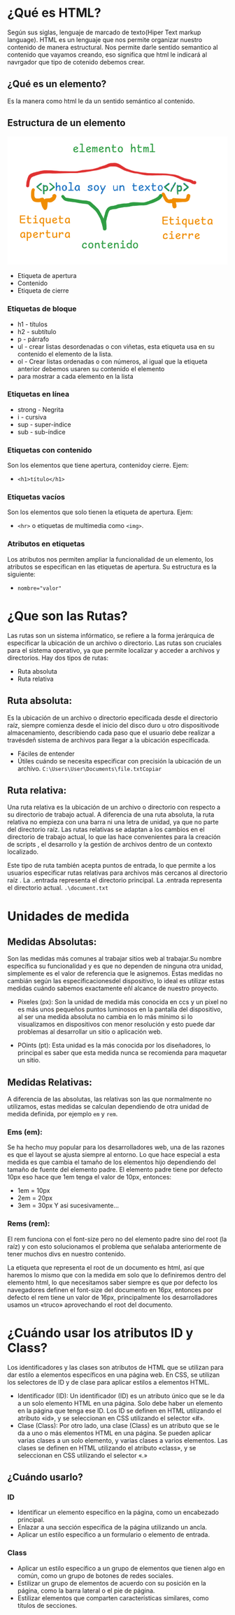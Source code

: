 # ¿Qué es HTML?
Según sus siglas, lenguaje de marcado de texto(Hiper Text markup language).
HTML es un lenguaje que nos permite organizar nuestro contenido de manera estructural.
Nos permite darle sentido semantico al contenido que vayamos creando, eso significa que html le indicará al navrgador que tipo de cotenido debemos crear.
## ¿Qué es un elemento?
Es la manera como html le da un sentido semántico al contenido.
## Estructura de un elemento
 ![alt text](image.png)

- Etiqueta de apertura
- Contenido
- Etiqueta de cierre
### Etiquetas de bloque
- h1 - títulos
- h2 - subtítulo
- p - párrafo
- ul - crear listas desordenadas o con viñetas, esta etiqueta usa en su contenido el elemento de la lista.
- ol - Crear listas ordenadas o con números, al igual que la etiqueta anterior debemos usaren su contenido el elemento <li> para mostrar a cada elemento en la lista 
### Etiquetas en línea
- strong - Negrita
- i - cursiva
- sup - super-índice
- sub - sub-índice
### Etiquetas con contenido
Son los elementos que tiene apertura, contenidoy cierre.
Ejem: 
- `<h1>título</h1>` 
### Etiquetas vacíos
Son los elementos que solo tienen la etiqueta de apertura.
Ejem:
- `<hr>` o etiquetas de multimedia como `<img>`.
### Atributos en etiquetas
Los atributos nos permiten ampliar la funcionalidad de un elemento, los atributos se especifican en las etiquetas de apertura. Su estructura es la siguiente:
- `nombre="valor"`
  
# ¿Que son las Rutas?
Las rutas son un sistema infórmatico, se refiere a la forma jerárquica de especificar la ubicación de un archivo o directorio. Las rutas son cruciales para el sistema operativo, ya que permite localizar y acceder a archivos y directorios.
Hay dos tipos de rutas:
- Ruta absoluta
- Ruta relativa 
## Ruta absoluta:
Es la ubicación de un archivo o directorio epecificada desde el directorio raíz, siempre comienza desde el inicio del disco duro u otro dispositivode almacenamiento, describiendo cada paso que el usuario debe realizar a travésdeñ sistema de archivos para llegar a la ubicación especificada.
- Fáciles de entender
- Útiles cuándo se necesita especificar con precisión la ubicación de un archivo.
`C:\Users\User\Documents\file.txtCopiar`
##  Ruta relativa:
Una ruta relativa es la ubicación de un archivo o directorio con respecto a su directorio de trabajo actual. A diferencia de una ruta absoluta, la ruta relativa no empieza con una barra ni una letra de unidad, ya que no parte del directorio raíz.
Las rutas relativas se adaptan a los cambios en el directorio de trabajo actual, lo que las hace convenientes para la creación de scripts , el desarrollo y la gestión de archivos dentro de un contexto localizado.

Este tipo de ruta también acepta puntos de entrada, lo que permite a los usuarios especificar rutas relativas para archivos más cercanos al directorio raíz .
La ..entrada representa el directorio principal.
La .entrada representa el directorio actual.
`.\document.txt`

# Unidades de medida
## Medidas Absolutas:
Son las medidas más comunes al trabajar sitios web al trabajar.Su nombre específica su funcionalidad y es que no dependen de ninguna otra unidad, simplemente es el valor de referencia que le asignemos. Estas medidas no cambián según las especificacionesdel dispositivo, lo ideal es utilizar estas medidas cuándo sabemos exactamente eñl alcance de nuestro proyecto.

- Pixeles (px):
Son la unidad de medida más conocida en ccs y un pixel no es más unos pequeños puntos luminosos en la pantalla del dispositivo, al ser una medida absoluta no cambia en lo más mínimo si lo visualizamos en dispositivos con menor resolución y esto puede dar problemas al desarrollar un sitio o aplicación web.

- POints (pt): 
Esta unidad es la más conocida por los diseñadores, lo principal es saber que esta medida nunca se recomienda para maquetar un sitio.

## Medidas Relativas:
A diferencia de las absolutas, las relativas son las que normalmente no utilizamos, estas medidas se calculan dependiendo de otra unidad de medida definida, por ejemplo ```em``` y ```rem```.
### Ems (em):
Se ha hecho muy popular para los desarrolladores web, una de las razones es que el layout se ajusta siempre al entorno. Lo que hace especial a esta medida es que cambia el tamaño de los elementos hijo dependiendo del tamaño de fuente del elemento padre.
El elemento padre tiene por defecto 10px eso hace que 1em tenga el valor de 10px, entonces:

- 1em = 10px
- 2em = 20px
- 3em = 30px
Y asi sucesivamente…

### Rems (rem): 
El rem funciona con el font-size pero no del elemento padre sino del root (la raíz) y con esto solucionamos el problema que señalaba anteriormente de tener muchos divs en nuestro contenido.

La etiqueta que representa el root de un documento es html, así que haremos lo mismo que con la medida em solo que lo definiremos dentro del elemento html, lo que necesitamos saber siempre es que por defecto los navegadores definen el font-size del documento en 16px, entonces por defecto el rem tiene un valor de 16px, principalmente los desarrolladores usamos un «truco» aprovechando el root del documento.

# ¿Cuándo usar los atributos ID y Class?
Los identificadores y las clases son atributos de HTML que se utilizan para dar estilo a elementos específicos en una página web. En CSS, se utilizan los selectores de ID y de clase para aplicar estilos a elementos HTML.
- Identificador (ID):
Un identificador (ID) es un atributo único que se le da a un solo elemento HTML en una página. Solo debe haber un elemento en la página que tenga ese ID. Los ID se definen en HTML utilizando el atributo «id», y se seleccionan en CSS utilizando el selector «#».
- Clase (Class): 
Por otro lado, una clase (Class) es un atributo que se le da a uno o más elementos HTML en una página. Se pueden aplicar varias clases a un solo elemento, y varias clases a varios elementos. Las clases se definen en HTML utilizando el atributo «class», y se seleccionan en CSS utilizando el selector «.»

## ¿Cuándo usarlo?
### ID
- Identificar un elemento específico en la página, como un encabezado principal.
- Enlazar a una sección específica de la página utilizando un ancla.
- Aplicar un estilo específico a un formulario o elemento de entrada.
  
### Class
- Aplicar un estilo específico a un grupo de elementos que tienen algo en común, como un grupo de botones de redes sociales.
- Estilizar un grupo de elementos de acuerdo con su posición en la página, como la barra lateral o el pie de página.
- Estilizar elementos que comparten características similares, como títulos de secciones. 